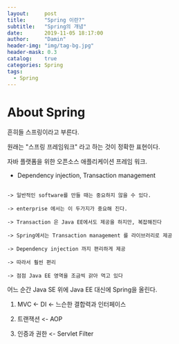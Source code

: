 ```yaml
---
layout:     post
title:      "Spring 이란?"
subtitle:   "Spring의 개념"
date:       2019-11-05 18:17:00
author:     "Damin"
header-img: "img/tag-bg.jpg"
header-mask: 0.3
catalog:    true
categories: Spring
tags:
  - Spring
---
```


# About Spring

흔히들 스프링이라고 부른다.

원래는 "스프링 프레임워크" 라고 하는 것이 정확한 표현이다.

자바 플랫폼을 위한 오픈소스 애플리케이션 프레임 워크.

- Dependency injection, Transaction management

~~~

-> 일반적인 software를 만들 때는 중요하지 않을 수 있다.

-> enterprise 에서는 이 두가지가 중요해 진다.

-> Transaction 은 Java EE에서도 제공을 하지만, 복잡해진다

-> Spring에서는 Transaction management 를 라이브러리로 제공

-> Dependency injection 까지 편리하게 제공

-> 따라서 훨씬 편리

-> 점점 Java EE 영역을 조금씩 갉아 먹고 있다

~~~

어느 순간 Java SE 위에 Java EE 대신에 Spring을 올린다.

1. MVC <- DI <- 느슨한 결합력과 인터페이스

2. 트랜잭션 <- AOP

3. 인증과 권한 <- Servlet Filter


